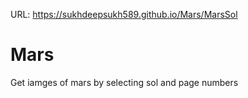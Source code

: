 
URL: https://sukhdeepsukh589.github.io/Mars/MarsSol

# Mars
Get iamges of mars by selecting sol and page numbers
